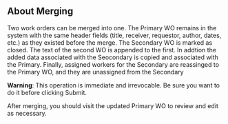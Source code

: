 About Merging
-------------

Two work orders can be merged into one.  The Primary WO remains in the system with the same header fields (title, receiver, requestor, author, dates, etc.) as they existed before the merge.  The Secondary WO is marked as closed.  The text of the second WO is appended to the first.  In addtion the added data associated with the Seocondary is copied and associated with the Primary.  Finally, assigned workers for the Secondary are reassinged to the Primary WO, and they are unassigned from the Secondary

**Warning**: This operation is immediate and irrevocable.  Be sure you want to do it before clicking Submit.

After merging, you should visit the updated Primary WO to review and edit as necessary.